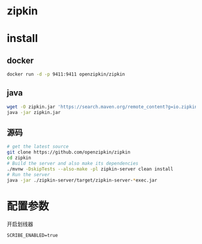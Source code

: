 # zipkin

# install

## docker 

```bash
docker run -d -p 9411:9411 openzipkin/zipkin
```

## java

```bash
wget -O zipkin.jar 'https://search.maven.org/remote_content?g=io.zipkin.java&a=zipkin-server&v=LATEST&c=exec'
java -jar zipkin.jar
```

## 源码

```bash
# get the latest source
git clone https://github.com/openzipkin/zipkin
cd zipkin
# Build the server and also make its dependencies
./mvnw -DskipTests --also-make -pl zipkin-server clean install
# Run the server
java -jar ./zipkin-server/target/zipkin-server-*exec.jar

```

# 配置参数

开启划线器

```
SCRIBE_ENABLED=true
```